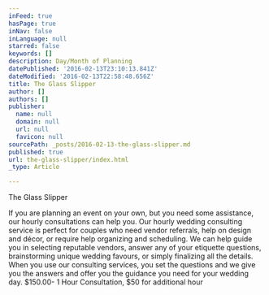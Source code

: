 ```yaml
---
inFeed: true
hasPage: true
inNav: false
inLanguage: null
starred: false
keywords: []
description: Day/Month of Planning
datePublished: '2016-02-13T23:10:13.841Z'
dateModified: '2016-02-13T22:58:48.656Z'
title: The Glass Slipper
author: []
authors: []
publisher:
  name: null
  domain: null
  url: null
  favicon: null
sourcePath: _posts/2016-02-13-the-glass-slipper.md
published: true
url: the-glass-slipper/index.html
_type: Article

---
```

The Glass Slipper 

If you are planning an event on your own, but you need some assistance, our hourly consultations can help you.
Our hourly wedding consulting service is perfect for couples who need vendor referrals, help on design and décor, or require help organizing and scheduling. 
We can help guide you in selecting reputable vendors, answer any of your etiquette questions, brainstorming unique wedding favours, or simply finalizing all the details. When you use our consulting services, you set the questions and we give you the answers and offer you the guidance you need for your wedding day.
$150.00- 1 Hour Consultation, $50 for additional hour